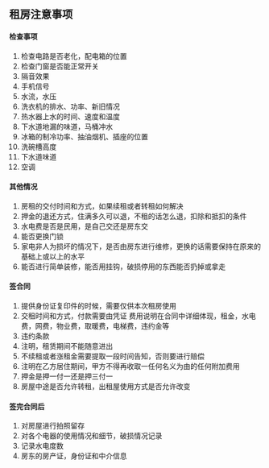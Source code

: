 ## 租房注意事项

#### 检查事项

1. 检查电路是否老化，配电箱的位置
2. 检查门窗是否能正常开关
3. 隔音效果
4. 手机信号
5. 水流，水压
6. 洗衣机的排水、功率、新旧情况
7. 热水器上水的时间、速度和温度
8. 下水道地漏的味道，马桶冲水
9. 冰箱的制冷功率、抽油烟机、插座的位置
10. 洗碗槽高度
11. 下水道味道
12. 空调

#### 其他情况

1. 房租的交付时间和方式，如果续租或者转租如何解决
2. 押金的退还方式，住满多久可以退，不租的话怎么退，扣除和抵扣的条件
3. 水电费是否是民用，是自己交还是房东交
4. 能否更换门锁
5. 家电非人为损坏的情况下，是否由房东进行维修，更换的话需要保持在原来的基础上或以上的水平
6. 能否进行简单装修，能否用挂钩，破损停用的东西能否扔掉或拿走

#### 签合同

1. 提供身份证复印件的时候，需要仅供本次租房使用
2. 交租时间和方式，付款需要由凭证   费用说明在合同中详细体现，租金，水电费，网费，物业费，取暖费，电梯费，违约金等
4. 违约条款
5. 注明，租赁期间不能随意进出
6. 不续租或者涨租金需要提取一段时间告知，否则要进行赔偿
7. 注明在乙方居住期间，甲方不得再收取一任何名义为由的任何附加费用
8. 押金是押一付一还是押三付一
9. 房屋中途是否允许转租，出租屋使用方式是否允许改变

#### 签完合同后

1. 对房屋进行拍照留存
2. 对各个电器的使用情况和细节，破损情况记录
3. 记录水电度数
4. 房东的房产证，身份证和中介信息